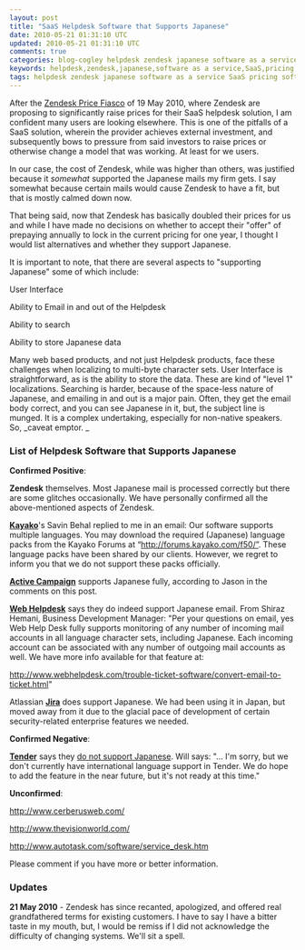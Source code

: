 ```yaml
---           
layout: post
title: "SaaS Helpdesk Software that Supports Japanese"
date: 2010-05-21 01:31:10 UTC
updated: 2010-05-21 01:31:10 UTC
comments: true
categories: blog-cogley helpdesk zendesk japanese software as a service SaaS pricing software alternatives helpdesk applications processing language
keywords: helpdesk,zendesk,japanese,software as a service,SaaS,pricing,software,alternatives,helpdesk applications,processing,language
tags: helpdesk zendesk japanese software as a service SaaS pricing software alternatives helpdesk applications processing language
---
```

 

After the [Zendesk Price Fiasco](http://rick.cogley.info/blog/index.php?id=376560998858713850) of 19 May 2010, where Zendesk are proposing to significantly raise prices for their SaaS helpdesk solution, I am confident many users are looking elsewhere. This is one of the pitfalls of a SaaS solution, wherein the provider achieves external investment, and subsequently bows to pressure from said investors to raise prices or otherwise change a model that was working. At least for we users. 


In our case, the cost of Zendesk, while was higher than others, was justified because it _somewhat_ supported the Japanese mails my firm gets. I say somewhat because certain mails would cause Zendesk to have a fit, but that is mostly calmed down now. 


That being said, now that Zendesk has basically doubled their prices for us and while I have made no decisions on whether to accept their "offer" of prepaying annually to lock in the current pricing for one year, I thought I would list alternatives and whether they support Japanese. 


It is important to note, that there are several aspects to "supporting Japanese" some of which include: 





User Interface


Ability to Email in and out of the Helpdesk


Ability to search


Ability to store Japanese data





Many web based products, and not just Helpdesk products, face these challenges when localizing to multi-byte character sets. User Interface is straightforward, as is the ability to store the data. These are kind of "level 1" localizations. Searching is harder, because of the space-less nature of Japanese, and emailing in and out is a major pain. Often, they get the email body correct, and you can see Japanese in it, but, the subject line is munged. It is a complex undertaking, especially for non-native speakers. So, _caveat emptor. _


### List of Helpdesk Software that Supports Japanese



**Confirmed Positive**:


**Zendesk** themselves. Most Japanese mail is processed correctly but there are some glitches occasionally. We have personally confirmed all the above-mentioned aspects of Zendesk. 


[**Kayako**](http://www.kayako.com/)'s Savin Behal replied to me in an email: Our software supports multiple languages. You may download the required (Japanese) language packs from the Kayako Forums at “http://forums.kayako.com/f50/”. These language packs have been shared by our clients. However, we regret to inform you that we do not support these packs officially. 


[**Active Campaign**](http://www.activecampaign.com/help-desk-software/) supports Japanese fully, according to Jason in the comments on this post. 


[**Web Helpdesk**](http://webhelpdesk.com/) says they do indeed support Japanese email. From Shiraz Hemani, Business Development Manager: "Per your questions on email, yes Web Help Desk fully supports monitoring of any number of incoming mail accounts in all language character sets, including Japanese. Each incoming account can be associated with any number of outgoing mail accounts as well. We have more info available for that feature at:


http://www.webhelpdesk.com/trouble-ticket-software/convert-email-to-ticket.html" 


Atlassian [**Jira**](http://www.atlassian.com/software/jira/default.jsp) does support Japanese. We had been using it in Japan, but moved away from it due to the glacial pace of development of certain security-related enterprise features we needed.  


**Confirmed Negative**: 


[**Tender**](http://tenderapp.com/) says they [do not support Japanese](https://help.tenderapp.com/discussions/questions/491-japanese). Will says: "... I'm sorry, but we don't currently have international language support in Tender. We do hope to add the feature in the near future, but it's not ready at this time."


**Unconfirmed**: 


http://www.cerberusweb.com/


http://www.thevisionworld.com/


http://www.autotask.com/software/service_desk.htm


Please comment if you have more or better information. 


### Updates



**21 May 2010** - Zendesk has since recanted, apologized, and offered real grandfathered terms for existing customers. I have to say I have a bitter taste in my mouth, but, I would be remiss if I did not acknowledge the difficulty of changing systems. We'll sit a spell.

